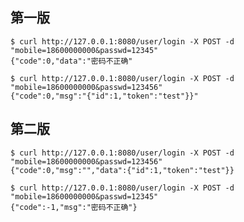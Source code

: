 <!--
 * @Description: 
 * @Author: neozhang
 * @Date: 2022-01-28 20:03:48
 * @LastEditors: neozhang
 * @LastEditTime: 2022-01-28 20:22:09
-->
## 第一版  

```
$ curl http://127.0.0.1:8080/user/login -X POST -d "mobile=18600000000&passwd=12345"
{"code":0,"data":"密码不正确"

$ curl http://127.0.0.1:8080/user/login -X POST -d "mobile=18600000000&passwd=123456"
{"code":0,"msg":"{"id":1,"token":"test"}}"
```

## 第二版  

```
$ curl http://127.0.0.1:8080/user/login -X POST -d "mobile=18600000000&passwd=123456"
{"code":0,"msg":"","data":{"id":1,"token":"test"}}

$ curl http://127.0.0.1:8080/user/login -X POST -d "mobile=18600000000&passwd=12345"
{"code":-1,"msg":"密码不正确"}
```